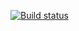 [![Build status](https://ci.appveyor.com/api/projects/status/uf2webp326yynx96?svg=true)](https://ci.appveyor.com/project/davmarat/typescript1)

